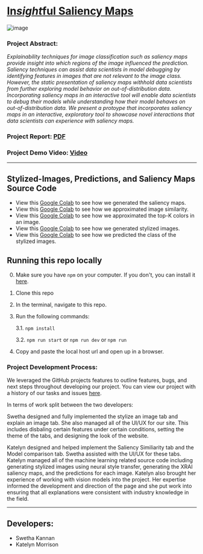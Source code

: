 # [In*sight*ful Saliency Maps](https://cmu-vis-2021.github.io/Human-vs-Machine-Final-Project/)

![image](https://user-images.githubusercontent.com/11639631/144311494-b55e5484-511e-4431-88f0-f17e29aa718f.png)



### Project Abstract:

*Explainability techniques for image classification such as saliency maps provide insight into which regions of the image influenced the prediction. Saliency techniques can assist data scientists in model debugging by identifying features in images that are not relevant to the image class. However, the static presentation of saliency maps withhold data scientists from further exploring model behavior on out-of-distribution data. Incorporating saliency maps in an interactive tool will enable data scientists to debug their models while understanding how their model behaves on out-of-distribution data. We present a protoype that incorporates saliency maps in an interactive, exploratory tool to showcase novel interactions that data scientists can experience with saliency maps.*

### Project Report: [PDF](https://github.com/CMU-Vis-2021/Human-vs-Machine-Final-Project/blob/main/assets/Data_Viz_Final_Project_Report.pdf)

### Project Demo Video: [Video](https://drive.google.com/file/d/1WWqxBAzHl1Pm0M4TO6azJ3AZ4hh2PBjM/view?usp=sharing)

---

## Stylized-Images, Predictions, and Saliency Maps Source Code

* View this [Google Colab](https://colab.research.google.com/drive/1deRnUMs7LLns5awMicJgBJ8UFTqvz5e6?usp=sharing) to see how we generated the saliency maps.
* View this [Google Colab](https://colab.research.google.com/drive/1X-Fk6anwYs4SDcfnIAdZBxUzoofwvNBt?usp=sharing) to see how we approximated image similarity.
* View this [Google Colab](https://colab.research.google.com/drive/1lyrBrbl-XCa1BlVc_fcLzO1v5DKPooeu?usp=sharing) to see how we approximated the top-K colors in an image.
* View this [Google Colab](https://colab.research.google.com/drive/1zk0uOHnn9mV41CBGIOj6xRK5rb26Vvvz?usp=sharing) to see how we generated stylized images.
* View this [Google Colab](https://colab.research.google.com/drive/1khWyR4UrNW6KL6VH2lrARrI6BFDTVWi0?usp=sharing) to see how we predicted the class of the stylized images.


## Running this repo locally
0. Make sure you have `npm` on your computer. If you don't, you can install it [here](https://docs.npmjs.com/downloading-and-installing-node-js-and-npm).
1. Clone this repo
2. In the terminal, navigate to this repo.
3. Run the following commands: 

   3.1. `npm install`
   
   3.2. `npm run start` or `npm run dev` or `npm run`

4. Copy and paste the local host url and open up in a browser.

### Project Development Process:

We leveraged the GitHub projects features to outline features, bugs, and next steps throughout developing our project. You can view our project with a history of our tasks and issues [here](https://github.com/CMU-Vis-2021/Human-vs-Machine-Final-Project/projects/1). 

In terms of work split between the two developers:

Swetha designed and fully implemented the stylize an image tab and explain an image tab. She also managed all of the UI/UX for our site. This includes disbaling certain features under certain conditions, setting the theme of the tabs, and designing the look of the website. 

Katelyn designed and helped implement the Saliency Similiarity tab and the Model comparison tab. Swetha assisted with the UI/UX for these tabs. Katelyn managed all of the machine learning related source code including generating stylized images using neural style transfer, generating the XRAI saliency maps, and the predictions for each image. Katelyn also brought her experience of working with vision models into the project. Her expertise informed the development and direction of the page and she put work into ensuring that all explanations were consistent with industry knowledge in the field.

---

## Developers: 
* Swetha Kannan
* Katelyn Morrison

